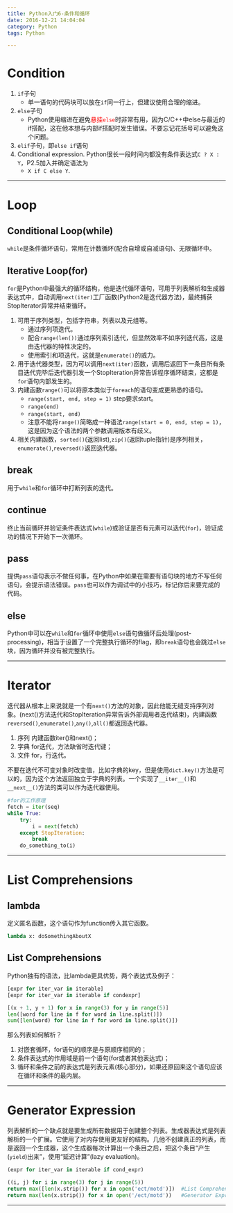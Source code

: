 ```yaml
---
title: Python入门6-条件和循环
date: 2016-12-21 14:04:04
category: Python
tags: Python

---
```


# Condition

1. `if`子句
	+ 单一语句的代码块可以放在`if`同一行上，但建议使用合理的缩进。
2. `else`子句
	+ Python使用缩进在避免<font color=red>悬挂`else`</font>时非常有用，因为C/C++中else与最近的if搭配，这在他本想与内部if搭配时发生错误。不要忘记花括号可以避免这个问题。
3. `elif`子句，即`else if`语句
4. Conditional expression. Python很长一段时间内都没有条件表达式`C ? X : Y`，P2.5加入并确定语法为
	+ `X if C else Y`.

---

# Loop

## Conditional Loop(while)
`while`是条件循环语句，常用在计数循环(配合自增或自减语句)、无限循环中。

## Iterative Loop(for)
`for`是Python中最强大的循环结构，他是迭代循环语句，可用于列表解析和生成器表达式中，自动调用`next(iter)`工厂函数(Python2是迭代器方法)，最终捕获StopIterator异常并结束循环。
1. 可用于序列类型，包括字符串，列表以及元组等。
	+ 通过序列项迭代。
	+ 配合`range(len())`通过序列索引迭代，但显然效率不如序列迭代高，这是由迭代器的特性决定的。
	+ 使用索引和项迭代，这就是`enumerate()`的威力。
2. 用于迭代器类型，因为可以调用`next(iter)`函数，调用后返回下一条目所有条目迭代完毕后迭代器引发一个StopIteration异常告诉程序循环结束，这都是`for`语句内部发生的。
3. 内建函数`range()`可以将原本类似于`foreach`的语句变成更熟悉的语句。
	+ `range(start, end, step = 1)` step要求start。
	+ `range(end)`
	+ `range(start, end)`
	+ 注意不能将`range()`简略成一种语法`range(start = 0, end, step = 1)`，这是因为这个语法的两个参数调用版本有歧义。
4. 相关内建函数，`sorted()`(返回list),`zip()`(返回tuple指针)是序列相关，`enumerate()`,`reversed()`返回迭代器。

## break
用于`while`和`for`循环中打断列表的迭代。

## continue
终止当前循环并验证条件表达式(`while`)或验证是否有元素可以迭代(`for`)，验证成功的情况下开始下一次循环。

## pass
提供`pass`语句表示不做任何事，在Python中如果在需要有语句块的地方不写任何语句，会提示语法错误。`pass`也可以作为调试中的小技巧，标记你后来要完成的代码。

## else
Python中可以在`while`和`for`循环中使用`else`语句做循环后处理(post-processing)，相当于设置了一个完整执行循环的flag，即`break`语句也会跳过`else`块，因为循环并没有被完整执行。

---

# Iterator

迭代器从根本上来说就是一个有`next()`方法的对象，因此他能无缝支持序列对象。(next()方法迭代和StopIteration异常告诉外部调用者迭代结束)，内建函数`reversed()`,`enumerate()`,`any()`,`all()`都返回迭代器。
1. 序列 内建函数iter()和next()；
2. 字典 for迭代，方法缺省时迭代键；
3. 文件 for，行迭代。

不要在迭代不可变对象时改变值，比如字典的key，但是使用`dict.key()`方法是可以的，因为这个方法返回独立于字典的列表。一个实现了`__iter__()`和`__next__()`方法的类可以作为迭代器使用。

```Python
#for的工作原理
fetch = iter(seq)
while True:
	try:
		i = next(fetch)
	except StopIteration:
		break
	do_something_to(i)
```

---

# List Comprehensions

## lambda
定义匿名函数，这个语句作为function传入其它函数。
```Python
lambda x: doSomethingAboutX
```

## List Comprehensions
Python独有的语法，比lambda更具优势，两个表达式及例子：
```Python
[expr for iter_var in iterable]
[expr for iter_var in iterable if condexpr]

[(x + 1, y + 1) for x in range(3) for y in range(5)]
len([word for line in f for word in line.split()])
sum([len(word) for line in f for word in line.split()])
```

那么列表如何解析？
1. 对嵌套循环，for语句的顺序是与原顺序相同的；
2. 条件表达式的作用域是前一个语句(for或者其他表达式)；
3. 循环和条件之前的表达式是列表元素(核心部分)，如果还原回来这个语句应该在循环和条件的最内层。

---

# Generator Expression

列表解析的一个缺点就是要生成所有数据用于创建整个列表。生成器表达式是列表解析的一个扩展。它使用了对内存使用更友好的结构。几他不创建真正的列表，而是返回一个生成器，这个生成器每次计算出一个条目之后，把这个条目“产生(`yield`)出来”，使用“延迟计算”(lazy evaluation)。
```Python
(expr for iter_var in iterable if cond_expr)

((i, j) for i in range(3) for j in range(5))
return max([len(x.strip()) for x in open('ect/motd')])	#List Comprehensions
return max(len(x.strip()) for x in open('/ect/motd'))	#Generator Expression
```

---